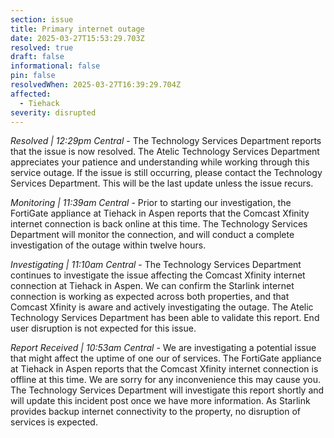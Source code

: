 ```yaml
---
section: issue
title: Primary internet outage
date: 2025-03-27T15:53:29.703Z
resolved: true
draft: false
informational: false
pin: false
resolvedWhen: 2025-03-27T16:39:29.704Z
affected:
  - Tiehack
severity: disrupted
---
```

*Resolved | 12:29pm Central* - The Technology Services Department reports that the issue is now resolved. The Atelic Technology Services Department appreciates your patience and understanding while working through this service outage. If the issue is still occurring, please contact the Technology Services Department. This will be the last update unless the issue recurs. 

*Monitoring | 11:39am Central* - Prior to starting our investigation, the FortiGate appliance at Tiehack in Aspen reports that the Comcast Xfinity internet connection is back online at this time. The Technology Services Department will monitor the connection, and will conduct a complete investigation of the outage within twelve hours.

*Investigating | 11:10am Central* - The Technology Services Department continues to investigate the issue affecting the Comcast Xfinity internet connection at Tiehack in Aspen. We can confirm the Starlink internet connection is working as expected across both properties, and that Comcast Xfinity is aware and actively investigating the outage. The Atelic Technology Services Department has been able to validate this report. End user disruption is not expected for this issue.

*Report Received | 10:53am Central* - We are investigating a potential issue that might affect the uptime of one our of services. The FortiGate appliance at Tiehack in Aspen reports that the Comcast Xfinity internet connection is offline at this time. We are sorry for any inconvenience this may cause you. The Technology Services Department will investigate this report shortly and will update this incident post once we have more information. As Starlink provides backup internet connectivity to the property, no disruption of services is expected.